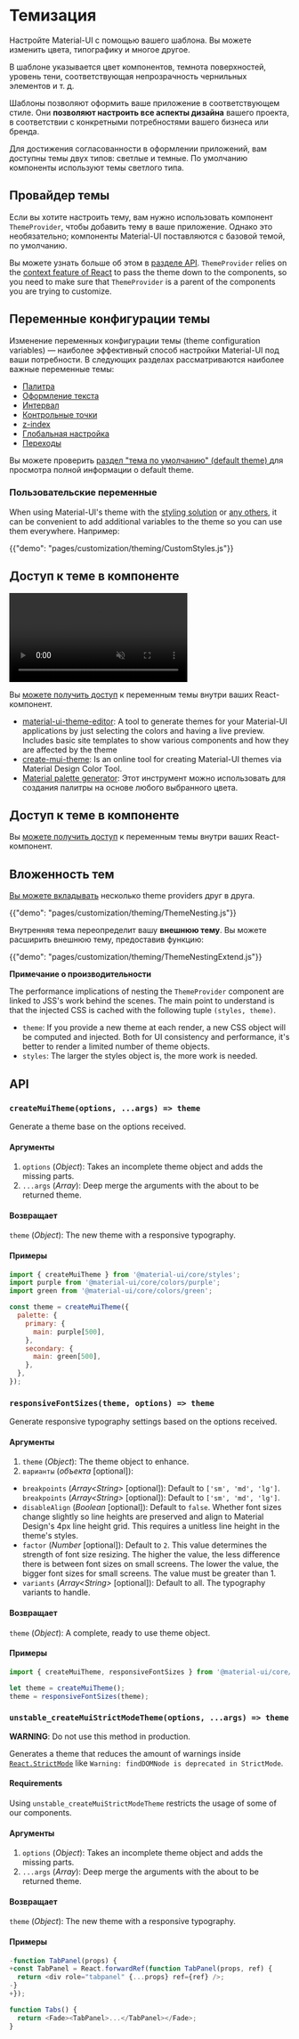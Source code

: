 # Темизация

<p class="description">Настройте Material-UI с помощью вашего шаблона. Вы можете изменить цвета, типографику и многое другое.</p>

В шаблоне указывается цвет компонентов, темнота поверхностей, уровень тени, соответствующая непрозрачность чернильных элементов и т. д.

Шаблоны позволяют оформить ваше приложение в соответствующем стиле. Они **позволяют настроить все аспекты дизайна** вашего проекта, в соответствии с конкретными потребностями вашего бизнеса или бренда.

Для достижения согласованности в оформлении приложений, вам доступны темы двух типов: светлые и темные. По умолчанию компоненты используют темы светлого типа.

## Провайдер темы

Если вы хотите настроить тему, вам нужно использовать компонент `ThemeProvider`, чтобы добавить тему в ваше приложение. Однако это необязательно; компоненты Material-UI поставляются с базовой темой, по умолчанию.

Вы можете узнать больше об этом в [ разделе API](/styles/api/#themeprovider). `ThemeProvider` relies on the [context feature of React](https://reactjs.org/docs/context.html) to pass the theme down to the components, so you need to make sure that `ThemeProvider` is a parent of the components you are trying to customize.

## Переменные конфигурации темы

Изменение переменных конфигурации темы (theme configuration variables) — наиболее эффективный способ настройки Material-UI под ваши потребности. В следующих разделах рассматриваются наиболее важные переменные темы:

- [Палитра](/customization/palette/)
- [Оформление текста](/customization/typography/)
- [Интервал](/customization/spacing/)
- [Контрольные точки](/customization/breakpoints/)
- [z-index](/customization/z-index/)
- [Глобальная настройка](/customization/globals/)
- [Переходы](/customization/transitions/)

Вы можете проверить [ раздел "тема по умолчанию" (default theme) ](/customization/default-theme/) для просмотра полной информации о default theme.

### Пользовательские переменные

When using Material-UI's theme with the [styling solution](/styles/basics/) or [any others](/guides/interoperability/#themeprovider), it can be convenient to add additional variables to the theme so you can use them everywhere. Например:

{{"demo": "pages/customization/theming/CustomStyles.js"}}

## Доступ к теме в компоненте

<video autoPlay muted width="320">
  <source src="/static/studies.mp4" type="video/mp4" >
</video>

Вы [можете получить доступ](/styles/advanced/#accessing-the-theme-in-a-component) к переменным темы внутри ваших React-компонент.

- [material-ui-theme-editor](https://in-your-saas.github.io/material-ui-theme-editor/): A tool to generate themes for your Material-UI applications by just selecting the colors and having a live preview. Includes basic site templates to show various components and how they are affected by the theme
- [create-mui-theme](https://react-theming.github.io/create-mui-theme/): Is an online tool for creating Material-UI themes via Material Design Color Tool.
- [Material palette generator](https://material.io/inline-tools/color/): Этот инструмент можно использовать для создания палитры на основе любого выбранного цвета.

## Доступ к теме в компоненте

Вы [можете получить доступ](/styles/advanced/#accessing-the-theme-in-a-component) к переменным темы внутри ваших React-компонент.

## Вложенность тем

[ Вы можете вкладывать](/styles/advanced/#theme-nesting) несколько theme providers друг в друга.

{{"demo": "pages/customization/theming/ThemeNesting.js"}}

Внутренняя тема переопределит вашу **внешнюю тему**. Вы можете расширить внешнюю тему, предоставив функцию:

{{"demo": "pages/customization/theming/ThemeNestingExtend.js"}}

**Примечание о производительности**

The performance implications of nesting the `ThemeProvider` component are linked to JSS's work behind the scenes. The main point to understand is that the injected CSS is cached with the following tuple `(styles, theme)`.

- `theme`: If you provide a new theme at each render, a new CSS object will be computed and injected. Both for UI consistency and performance, it's better to render a limited number of theme objects.
- `styles`: The larger the styles object is, the more work is needed.

## API

### `createMuiTheme(options, ...args) => theme`

Generate a theme base on the options received.

#### Аргументы

1. `options` (*Object*): Takes an incomplete theme object and adds the missing parts.
2. `...args` (*Array*): Deep merge the arguments with the about to be returned theme.

#### Возвращает

`theme` (*Object*): The new theme with a responsive typography.

#### Примеры

```js
import { createMuiTheme } from '@material-ui/core/styles';
import purple from '@material-ui/core/colors/purple';
import green from '@material-ui/core/colors/green';

const theme = createMuiTheme({
  palette: {
    primary: {
      main: purple[500],
    },
    secondary: {
      main: green[500],
    },
  },
});
```

### `responsiveFontSizes(theme, options) => theme`

Generate responsive typography settings based on the options received.

#### Аргументы

1. `theme` (*Object*): The theme object to enhance.
2. `варианты` (*объекта* [optional]):

- `breakpoints` (*Array\<String\>* [optional]): Default to `['sm', 'md', 'lg']`. `breakpoints` (*Array\<String\>* [optional]): Default to `['sm', 'md', 'lg']`.
- `disableAlign` (*Boolean* [optional]): Default to `false`. Whether font sizes change slightly so line heights are preserved and align to Material Design's 4px line height grid. This requires a unitless line height in the theme's styles.
- `factor` (*Number* [optional]): Default to `2`. This value determines the strength of font size resizing. The higher the value, the less difference there is between font sizes on small screens. The lower the value, the bigger font sizes for small screens. The value must be greater than 1.
- `variants` (*Array\<String\>* [optional]): Default to all. The typography variants to handle.

#### Возвращает

`theme` (*Object*): A complete, ready to use theme object.

#### Примеры

```js
import { createMuiTheme, responsiveFontSizes } from '@material-ui/core/styles';

let theme = createMuiTheme();
theme = responsiveFontSizes(theme);
```

### `unstable_createMuiStrictModeTheme(options, ...args) => theme`

**WARNING**: Do not use this method in production.

Generates a theme that reduces the amount of warnings inside [`React.StrictMode`](https://reactjs.org/docs/strict-mode.html) like `Warning: findDOMNode is deprecated in StrictMode`.

#### Requirements

Using `unstable_createMuiStrictModeTheme` restricts the usage of some of our components.

#### Аргументы

1. `options` (*Object*): Takes an incomplete theme object and adds the missing parts.
2. `...args` (*Array*): Deep merge the arguments with the about to be returned theme.

#### Возвращает

`theme` (*Object*): The new theme with a responsive typography.

#### Примеры

```js
-function TabPanel(props) {
+const TabPanel = React.forwardRef(function TabPanel(props, ref) {
  return <div role="tabpanel" {...props} ref={ref} />;
-}
+});

function Tabs() {
  return <Fade><TabPanel>...</TabPanel></Fade>;
}
```
